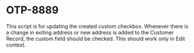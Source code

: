 # OTP-8889 
This script is for updating the created custom checkbox. Whenever there is a change in exiting address or new address is added to the Customer Record, the custom field should be checked. This should work only in Edit context.